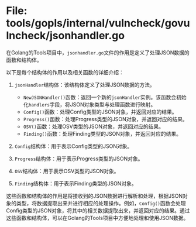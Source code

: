# File: tools/gopls/internal/vulncheck/govulncheck/jsonhandler.go

在Golang的Tools项目中，`jsonhandler.go`文件的作用是定义了处理JSON数据的函数和结构体。

以下是每个结构体的作用以及相关函数的详细介绍：

1. `jsonHandler`结构体：该结构体定义了处理JSON数据的方法。

   - `NewJSONHandler()`函数：返回一个新的`jsonHandler`实例。该函数会初始化`handlers`字段，将JSON对象类型与处理函数进行映射。
   - `Config()`函数：处理Config类型的JSON对象，并返回对应的结果。
   - `Progress()`函数：处理Progress类型的JSON对象，并返回对应的结果。
   - `OSV()`函数：处理OSV类型的JSON对象，并返回对应的结果。
   - `Finding()`函数：处理Finding类型的JSON对象，并返回对应的结果。

2. `Config`结构体：用于表示Config类型的JSON对象。

3. `Progress`结构体：用于表示Progress类型的JSON对象。

4. `OSV`结构体：用于表示OSV类型的JSON对象。

5. `Finding`结构体：用于表示Finding类型的JSON对象。

这些函数和结构体的作用是将接收到的JSON数据进行解析和处理，根据JSON对象的类型，将数据提取出来并进行相应的处理操作。例如，`Config()`函数会处理Config类型的JSON对象，将其中的相关数据提取出来，并返回对应的结果。通过这些函数和结构体，可以在Golang的Tools项目中方便地处理和使用JSON数据。

